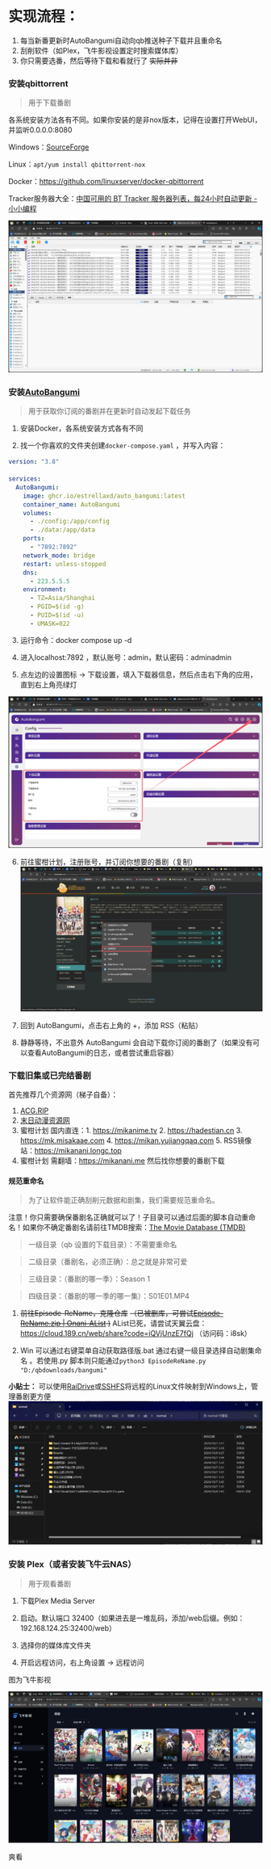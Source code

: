 
# 实现流程：

1. 每当新番更新时AutoBangumi自动向qb推送种子下载并且重命名
2. 刮削软件（如Plex，飞牛影视设置定时搜索媒体库）
3. 你只需要选番，然后等待下载和看就行了 ~~实际并非~~

### 安装qbittorrent

> 用于下载番剧

各系统安装方法各有不同。如果你安装的是非nox版本，记得在设置打开WebUI，并监听0.0.0.0:8080

Windows：[SourceForge](https://sourceforge.net/projects/qbittorrent/files/qbittorrent-win32)

Linux：`apt/yum install qbittorrent-nox`

Docker：https://github.com/linuxserver/docker-qbittorrent

Tracker服务器大全：[中国可用的 BT Tracker 服务器列表，每24小时自动更新 - 小小编程](https://www.yaozuopan.top/index.php/archives/1014/#:~:text=%E4%B8%AD%E5%9B%BD%E5%8F%AF%E7%94%A8%E7%9A%84%20BT%20T)

![8938ee430e5f74109c34c8c6d48e0e4f619cbeff.webp](../assets/images/29e0e4c26c15463ff692aabcee747950e2d029d3.webp)

### 安装[AutoBangumi](https://www.autobangumi.org/)

> 用于获取你订阅的番剧并在更新时自动发起下载任务

1. 安装Docker，各系统安装方式各有不同

2. 找一个你喜欢的文件夹创建`docker-compose.yaml` ，并写入内容：

```yaml
version: "3.8"

services:
  AutoBangumi:
    image: ghcr.io/estrellaxd/auto_bangumi:latest
    container_name: AutoBangumi
    volumes:
      - ./config:/app/config
      - ./data:/app/data
    ports:
      - "7892:7892"
    network_mode: bridge
    restart: unless-stopped
    dns:
      - 223.5.5.5
    environment:
      - TZ=Asia/Shanghai
      - PGID=$(id -g)
      - PUID=$(id -u)
      - UMASK=022
```

3. 运行命令：docker compose up -d

4. 进入localhost:7892 ，默认账号：admin，默认密码：adminadmin

5. 点左边的设置图标 -> 下载设置，填入下载器信息，然后点击右下角的应用，直到右上角亮绿灯

![QmbVcrgZ2C2FTt6QdfKsUkVQz9SCiQiyq1WCbphDiGW2mM.webp](../assets/images/94f407121de7816ee2dff78f948dcc2ded27b28f.webp)

6. 前往蜜柑计划，注册账号，并订阅你想要的番剧（复制）
   ![QmXq7DcBkA4EecJikQE4snvPkNU2NQLy1EXUpAructteah.webp](../assets/images/0e22eab8db6ed2441f3d3be0b10d51944867df0a.webp)

7. 回到 AutoBangumi，点击右上角的 +，添加 RSS（粘贴）

8. 静静等待，不出意外 AutoBangumi 会自动下载你订阅的番剧了（如果没有可以查看AutoBangumi的日志，或者尝试重启容器）

### 下载旧集或已完结番剧

首先推荐几个资源网（梯子自备）：

1. [ACG.RIP](https://acg.rip)
2. [末日动漫资源网](https://share.acgnx.se)
3. 蜜柑计划 国内直连：1. https://mikanime.tv 2. https://hadestian.cn 3. https://mk.misakaae.com 4. https://mikan.yujiangqaq.com 5. RSS镜像站：https://mikanani.longc.top
4. 蜜柑计划 需翻墙：https://mikanani.me
   然后找你想要的番剧下载

#### 规范重命名

> 为了让软件能正确刮削元数据和剧集，我们需要规范重命名。

注意！你只需要确保番剧名正确就可以了！子目录可以通过后面的脚本自动重命名！如果你不确定番剧名请前往TMDB搜索：[The Movie Database (TMDB) ](themoviedb.org)

> 一级目录（qb 设置的下载目录）：不需要重命名

> 二级目录（番剧名，必须正确）：总之就是非常可爱

> 三级目录：（番剧的哪一季）：Season 1

> 四级目录：（番剧的哪一季的哪一集）：S01E01.MP4

1. ~~前往Episode-ReName，克隆仓库~~  ~~（已被删库，可尝试[Episode-ReName.zip | Onani-AList](https://alist.onani.cn/Episode-ReName.zip) )~~ AList已死，请尝试天翼云盘： https://cloud.189.cn/web/share?code=iQVjUnzE7fQj （访问码：i8sk）

2. Win 可以通过右键菜单自动获取路径版.bat 通过右键一级目录选择自动剧集命名 。若使用.py 脚本则只能通过`python3 EpisodeReName.py "D:/qbdownloads/bangumi"`

**小贴士：** 可以使用[RaiDrive](https://onani.cn/RaiDrive)或[SSHFS](/SSHFS)将远程的Linux文件映射到Windows上，管理番剧更方便
![QmY7KM2MjudNksqvSkkFmwFgjjdD7ZQKLDaVPXR3jnXoxw.webp](../assets/images/5cf6dfe73164f6a869a59817df53f939e936ab00.webp)

### 安装 Plex（或者安装飞牛云NAS）

> 用于观看番剧

1. 下载Plex Media Server

2. 启动。默认端口 32400（如果进去是一堆乱码，添加/web后缀。例如：192.168.124.25:32400/web）

3. 选择你的媒体库文件夹

4. 开启远程访问，右上角设置 -> 远程访问

图为飞牛影视

![Qmf8Q1D9fUoFbu9MQsQHvaz13p3YV2XguR3RqUAse2KBEa.webp](../assets/images/acbde8bfd7395a8b5c744b9f1c550f3caac6c342.webp)

爽看
